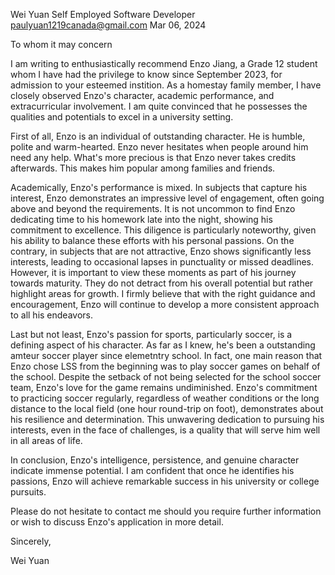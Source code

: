Wei Yuan
Self Employed Software Developer
paulyuan1219canada@gmail.com
Mar 06, 2024

To whom it may concern

I am writing to enthusiastically recommend Enzo Jiang, a Grade 12 student whom I have had the privilege to know since September 2023, for admission to your esteemed instition. As a homestay family member, I have closely observed Enzo's character, academic performance, and extracurricular involvement. I am quite convinced that he possesses the qualities and potentials to excel in a university setting.

First of all, Enzo is an individual of outstanding character. He is humble, polite and warm-hearted. Enzo never hesitates when people around him need any help. What's more precious is that Enzo never takes credits afterwards. This makes him popular among families and friends.

Academically, Enzo's performance is mixed. In subjects that capture his interest, Enzo demonstrates an impressive level of engagement, often going above and beyond the requirements. It is not uncommon to find Enzo dedicating time to his homework late into the night, showing his commitment to excellence. This diligence is particularly noteworthy, given his ability to balance these efforts with his personal passions. On the contrary, in subjects that are not attractive, Enzo shows significantly less interests, leading to occasional lapses in punctuality or missed deadlines. However, it is important to view these moments as part of his journey towards maturity. They do not detract from his overall potential but rather highlight areas for growth. I firmly believe that with the right guidance and encouragement, Enzo will continue to develop a more consistent approach to all his endeavors.

Last but not least, Enzo's passion for sports, particularly soccer, is a defining aspect of his character. As far as I knew, he's been a outstanding amteur soccer player since elemetntry school. In fact, one main reason that Enzo chose LSS from the beginning was to play soccer games on behalf of the school. Despite the setback of not being selected for the school soccer team, Enzo's love for the game remains undiminished. Enzo's commitment to practicing soccer regularly, regardless of weather conditions or the long distance to the local field (one hour round-trip on foot), demonstrates about his resilience and determination. This unwavering dedication to pursuing his interests, even in the face of challenges, is a quality that will serve him well in all areas of life.

In conclusion, Enzo's intelligence, persistence, and genuine character indicate immense potential. I am confident that once he identifies his passions, Enzo will achieve remarkable success in his university or college pursuits. 

Please do not hesitate to contact me should you require further information or wish to discuss Enzo's application in more detail.

Sincerely,

Wei Yuan

 